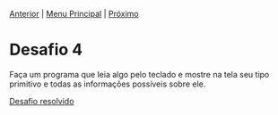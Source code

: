 [Anterior](Desafio3.md) | [Menu Principal](/README.md/) | [Próximo](desafio5.md)

# Desafio 4

Faça um programa que leia algo pelo teclado e mostre na tela seu tipo primitivo e todas as informações possíveis sobre ele.

[Desafio resolvido](/Desafios/desafio004.py/)